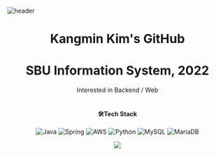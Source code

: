 ![header](https://capsule-render.vercel.app/api?type=waving&color=81c147&height=300&section=header&text=Kangmin%20Kim&fontColor=FFFF&fontSize=90)
<div align=center>

# Kangmin Kim's GitHub
# SBU Information System, 2022

Interested in Backend / Web
<br></br>


#### 🛠️Tech Stack

![Java](https://img.shields.io/badge/Java-007396?style=for-the-badge&logo=Java&logoColor=white)
![Spring](https://img.shields.io/badge/Spring-6DB33F?style=for-the-badge&logo=spring&logoColor=white)
![AWS](https://img.shields.io/badge/Amazon_AWS-232F3E?style=for-the-badge&logo=amazon-aws&logoColor=white)
![Python](https://img.shields.io/badge/Python-3766AB?style=for-the-badge&logo=Python&logoColor=white)
![MySQL](https://img.shields.io/badge/MySQL-4479A1?style=for-the-badge&logo=MySQL&logoColor=white)
![MariaDB](https://img.shields.io/badge/MariaDB-003545?style=for-the-badge&logo=MariaDB&logoColor=white)

<a href="https://www.instagram.com/giantmaltese/?hl=ko"><img src="https://img.shields.io/badge/Instagram-ff69b4?style=for-the-badge&logo=simpleicons&logoColor=white&link=https://www.instagram.com/giantmaltese/?hl=ko"/></a>

